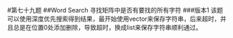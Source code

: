 #第七十九题
##Word Search
寻找矩阵中是否有要找的所有字符
###版本1
该题可以使用深度优先搜索得到结果，最开始使用vector来保存字符串，后来超时，并且总是在位置0处添加删除，导致超时，换成list来保存字符串顺利通过。